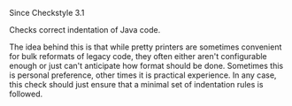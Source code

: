 Since Checkstyle 3.1

Checks correct indentation of Java code.

The idea behind this is that while pretty printers are
sometimes convenient for bulk reformats of legacy code, they often
either aren't configurable enough or just can't anticipate how
format should be done. Sometimes this is personal preference, other
times it is practical experience. In any case, this check should
just ensure that a minimal set of indentation rules is followed.
